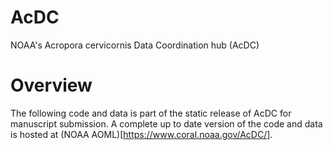 # AcDC
NOAA's Acropora cervicornis Data Coordination hub (AcDC)

# Overview
The following code and data is part of the static release of AcDC for manuscript submission. A complete up to date version of the code and data is hosted at (NOAA AOML)[https://www.coral.noaa.gov/AcDC/].
